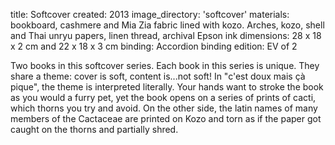 title: Softcover 
created: 2013
image_directory: 'softcover'
materials: bookboard, cashmere and Mia Zia fabric lined with kozo. Arches, kozo, shell and Thai unryu papers, linen thread, archival Epson ink
dimensions: 28 x 18 x 2 cm and 22 x 18 x 3 cm
binding: Accordion binding
edition: EV of 2

Two books in this softcover series. Each book in this series is unique. They share a theme: cover is soft, content is...not soft! In "c'est doux mais çà pique", the theme is interpreted literally. Your hands want to stroke the book as you would a furry pet, yet the book opens on a series of prints of cacti, which thorns you try and avoid. On the other side, the latin names of many members of the Cactaceae are printed on Kozo and torn as if the paper got caught on the thorns and partially shred.
